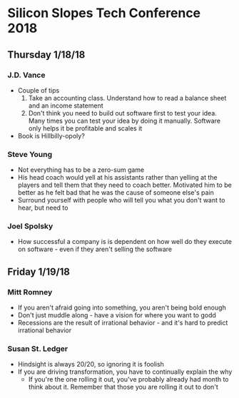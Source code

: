 # Silicon Slopes Tech Conference 2018

## Thursday 1/18/18

### J.D. Vance
- Couple of tips
  1. Take an accounting class. Understand how to read a balance sheet and an income statement
  2. Don't think you need to build out software first to test your idea. Many times you can test your idea by doing it manually. Software only helps it be profitable and scales it
- Book is Hillbilly-opoly?

### Steve Young
- Not everything has to be a zero-sum game
- His head coach would yell at his assistants rather than yelling at the players and tell them that they need to coach better. Motivated him to be better as he felt bad that he was the cause of someone else's pain
- Surround yourself with people who will tell you what you don't want to hear, but need to

### Joel Spolsky
- How successful a company is is dependent on how well do they execute on software - even if they aren't selling the software

## Friday 1/19/18

### Mitt Romney
- If you aren't afraid going into something, you aren't being bold enough
- Don't just muddle along - have a vision for where you want to godd
- Recessions are the result of irrational behavior - and it's hard to predict irrational behavior

### Susan St. Ledger
- Hindsight is always 20/20, so ignoring it is foolish
- If you are driving transformation, you have to continually explain the why
  - If you're the one rolling it out, you've probably already had month to think about it. Remember that those you are rolling it out to don't
